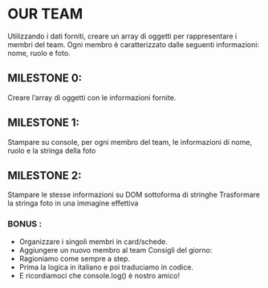 # OUR TEAM

Utilizzando i dati forniti, creare un array di oggetti per rappresentare i membri del team.
Ogni membro è caratterizzato dalle seguenti informazioni: nome, ruolo e foto.

## MILESTONE 0:
Creare l’array di oggetti con le informazioni fornite.

## MILESTONE 1:
Stampare su console, per ogni membro del team, le informazioni di nome, ruolo e la stringa della foto

## MILESTONE 2:
Stampare le stesse informazioni su DOM sottoforma di stringhe
Trasformare la stringa foto in una immagine effettiva

### BONUS :
* Organizzare i singoli membri in card/schede.
* Aggiungere un nuovo membro al team
Consigli del giorno:
* Ragioniamo come sempre a step.
* Prima la logica in italiano e poi traduciamo in codice.
* E ricordiamoci che console.log() è nostro amico!